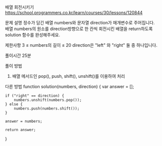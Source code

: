 배열 회전시키기
https://school.programmers.co.kr/learn/courses/30/lessons/120844

문제 설명
정수가 담긴 배열 numbers와 문자열 direction가 매개변수로 주어집니다. 배열 numbers의 원소를 direction방향으로 한 칸씩 회전시킨 배열을 return하도록 solution 함수를 완성해주세요.

제한사항
3 ≤ numbers의 길이 ≤ 20
direction은 "left" 와 "right" 둘 중 하나입니다.

풀이시간
25분

풀이 방법

1. 배열 메서드인 pop(), push, shift(), unshift()를 이용하여 처리

다른 방법
function solution(numbers, direction) {
var answer = [];

    if ("right" == direction) {
        numbers.unshift(numbers.pop());
    } else {
        numbers.push(numbers.shift());
    }

    answer = numbers;

    return answer;

}
